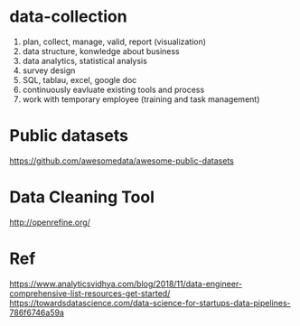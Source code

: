 # data-collection

1. plan, collect, manage, valid, report (visualization)
2. data structure, konwledge about business
3. data analytics, statistical analysis
4. survey design
5. SQL, tablau, excel, google doc
6. continuously eavluate existing tools and process
7. work with temporary employee (training and task management)

# Public datasets  

https://github.com/awesomedata/awesome-public-datasets  

# Data Cleaning Tool  
http://openrefine.org/  

# Ref  
https://www.analyticsvidhya.com/blog/2018/11/data-engineer-comprehensive-list-resources-get-started/  
https://towardsdatascience.com/data-science-for-startups-data-pipelines-786f6746a59a  
